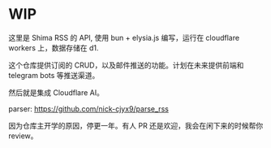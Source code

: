 # WIP

这里是 Shima RSS 的 API, 使用 bun + elysia.js 编写，运行在 cloudflare workers 上，数据存储在 d1.

这个仓库提供订阅的 CRUD，以及邮件推送的功能。计划在未来提供前端和 telegram bots 等推送渠道。

然后就是集成 Cloudflare AI。

parser: https://github.com/nick-cjyx9/parse_rss

因为仓库主开学的原因，停更一年。有人 PR 还是欢迎，我会在闲下来的时候帮你 review。
